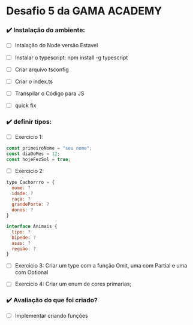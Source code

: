 # Desafio 5 da GAMA ACADEMY


### :heavy_check_mark: Instalação do ambiente:
- [ ] Intalação do Node versão Estavel
- [ ] Instalar o typescript: npm install -g typescript 
- [ ] Criar arquivo tsconfig
- [ ] Criar o index.ts
- [ ] Transpilar o Código para JS
- [ ] quick fix


### :heavy_check_mark: definir tipos:
- [ ] Exercicio 1:
```js
const primeiroNome = "seu nome";
const diaDoMes = 12;
const hojeFezSol = true;
```
- [ ] Exercicio 2:
```js
type Cachorrro = {
  nome: ?
  idade: ?
  raça: ?
  grandePorte: ?
  donos: ?
}

interface Animais {
  tipo: ?
  bipede: ?
  asas: ?
  região: ?
}
```

- [ ] Exercicio 3:
Criar um type com a função Omit, uma com Partial  e uma com Optional

- [ ] Exercicio 4:
Criar um enum de cores primarias;


### :heavy_check_mark: Avaliação do que foi criado?
- [ ] Implementar criando funções
